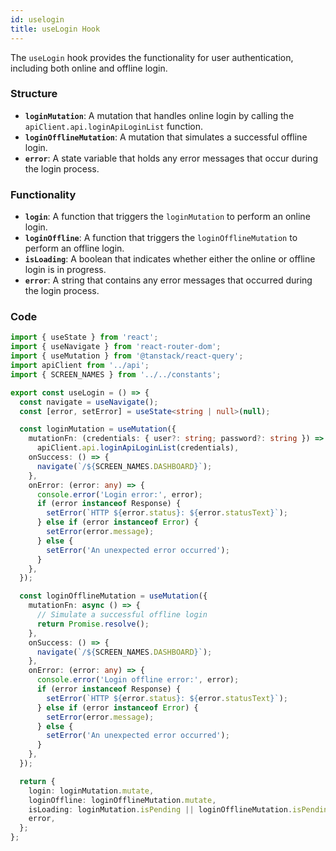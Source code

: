 ```yaml
---
id: uselogin
title: useLogin Hook
---
```


The `useLogin` hook provides the functionality for user authentication, including both online and offline login.

### Structure

- **`loginMutation`**: A mutation that handles online login by calling the `apiClient.api.loginApiLoginList` function.
- **`loginOfflineMutation`**: A mutation that simulates a successful offline login.
- **`error`**: A state variable that holds any error messages that occur during the login process.

### Functionality

- **`login`**: A function that triggers the `loginMutation` to perform an online login.
- **`loginOffline`**: A function that triggers the `loginOfflineMutation` to perform an offline login.
- **`isLoading`**: A boolean that indicates whether either the online or offline login is in progress.
- **`error`**: A string that contains any error messages that occurred during the login process.

### Code

```typescript
import { useState } from 'react';
import { useNavigate } from 'react-router-dom';
import { useMutation } from '@tanstack/react-query';
import apiClient from '../api';
import { SCREEN_NAMES } from '../../constants';

export const useLogin = () => {
  const navigate = useNavigate();
  const [error, setError] = useState<string | null>(null);

  const loginMutation = useMutation({
    mutationFn: (credentials: { user?: string; password?: string }) =>
      apiClient.api.loginApiLoginList(credentials),
    onSuccess: () => {
      navigate(`/${SCREEN_NAMES.DASHBOARD}`);
    },
    onError: (error: any) => {
      console.error('Login error:', error);
      if (error instanceof Response) {
        setError(`HTTP ${error.status}: ${error.statusText}`);
      } else if (error instanceof Error) {
        setError(error.message);
      } else {
        setError('An unexpected error occurred');
      }
    },
  });

  const loginOfflineMutation = useMutation({
    mutationFn: async () => {
      // Simulate a successful offline login
      return Promise.resolve();
    },
    onSuccess: () => {
      navigate(`/${SCREEN_NAMES.DASHBOARD}`);
    },
    onError: (error: any) => {
      console.error('Login offline error:', error);
      if (error instanceof Response) {
        setError(`HTTP ${error.status}: ${error.statusText}`);
      } else if (error instanceof Error) {
        setError(error.message);
      } else {
        setError('An unexpected error occurred');
      }
    },
  });

  return {
    login: loginMutation.mutate,
    loginOffline: loginOfflineMutation.mutate,
    isLoading: loginMutation.isPending || loginOfflineMutation.isPending,
    error,
  };
};
